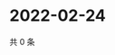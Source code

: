 # 2022-02-24

共 0 条

<!-- BEGIN WEIBO -->
<!-- 最后更新时间 Thu Feb 24 2022 07:00:48 GMT+0800 (China Standard Time) -->

<!-- END WEIBO -->
